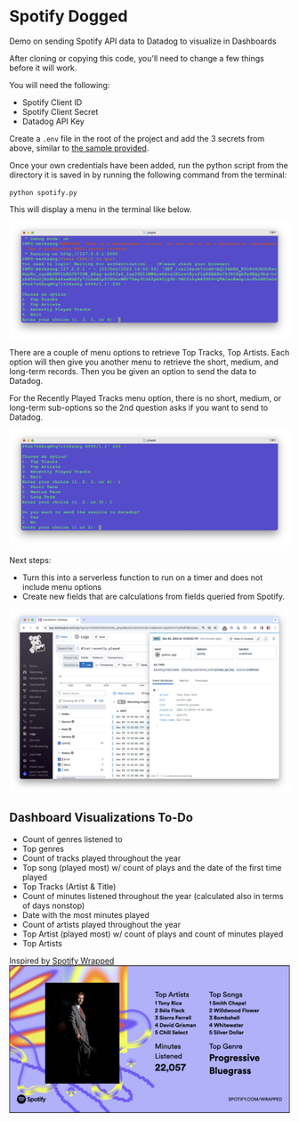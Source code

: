 # Spotify Dogged
Demo on sending Spotify API data to Datadog to visualize in Dashboards

After cloning or copying this code, you'll need to change a few things before it will work.

You will need the following:

- Spotify Client ID
- Spotify Client Secret
- Datadog API Key

Create a `.env` file in the root of the project and add the 3 secrets from above, similar to [the sample provided](sample_env.env).

Once your own credentials have been added, run the python script from the directory it is saved in by running the following command from the terminal: 

`python spotify.py`

This will display a menu in the terminal like below.

![](img/screenshot_1.png)

There are a couple of menu options to retrieve Top Tracks, Top Artists. Each option will then give you another menu to retrieve the short, medium, and long-term records. Then you be given an option to send the data to Datadog. 

For the Recently Played Tracks menu option, there is no short, medium, or long-term sub-options so the 2nd question asks if you want to send to Datadog.

![](img/screenshot_2.png)

Next steps: 

- Turn this into a serverless function to run on a timer and does not include menu options
- Create new fields that are calculations from fields queried from Spotify.

![Datadog Log](img/datadog_log.png)


## Dashboard Visualizations To-Do

- Count of genres listened to
- Top genres
- Count of tracks played throughout the year
- Top song (played most) w/ count of plays and the date of the first time played
- Top Tracks (Artist & Title)
- Count of minutes listened throughout the year (calculated also in terms of days nonstop)
- Date with the most minutes played
- Count of artists played throughout the year
- Top Artist (played most) w/ count of plays and count of minutes played
- Top Artists

Inspired by [Spotify Wrapped](https://spotify.com/wrapped)
![](img/wrapped.png)